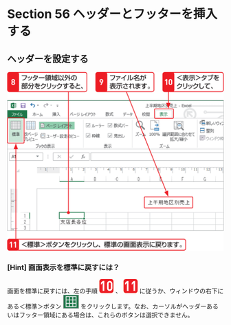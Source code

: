 # Section 56 ヘッダーとフッターを挿入する

## ヘッダーを設定する

![](005.png)

### [Hint] 画面表示を標準に戻すには？

画面を標準に戻すには、左の手順 ![](icon_10.png) 、 ![](icon_11.png) に従うか、ウィンドウの右下にある＜標準＞ボタン ![](icon_standard.png) をクリックします。なお、カーソルがヘッダーあるいはフッター領域にある場合は、これらのボタンは選択できません。
